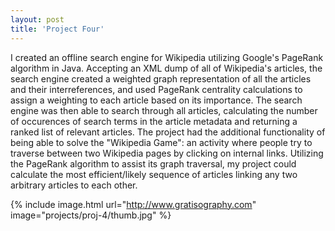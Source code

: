 ```yaml
---
layout: post
title: 'Project Four'
---
```


I created an offline search engine for Wikipedia utilizing Google's PageRank algorithm in Java. Accepting an XML dump of all of Wikipedia's articles, the search engine created a weighted graph representation of all the articles and their interreferences, and used PageRank centrality calculations to assign a weighting to each article based on its importance. The search engine was then able to search through all articles, calculating the number of occurences of search terms in the article metadata and returning a ranked list of relevant articles. The project had the additional functionality of being able to solve the "Wikipedia Game": an activity where people try to traverse between two Wikipedia pages by clicking on internal links. Utilizing the PageRank algorithm to assist its graph traversal, my project could calculate the most efficient/likely sequence of articles linking any two arbitrary articles to each other.

{% include image.html url="http://www.gratisography.com" image="projects/proj-4/thumb.jpg" %}
